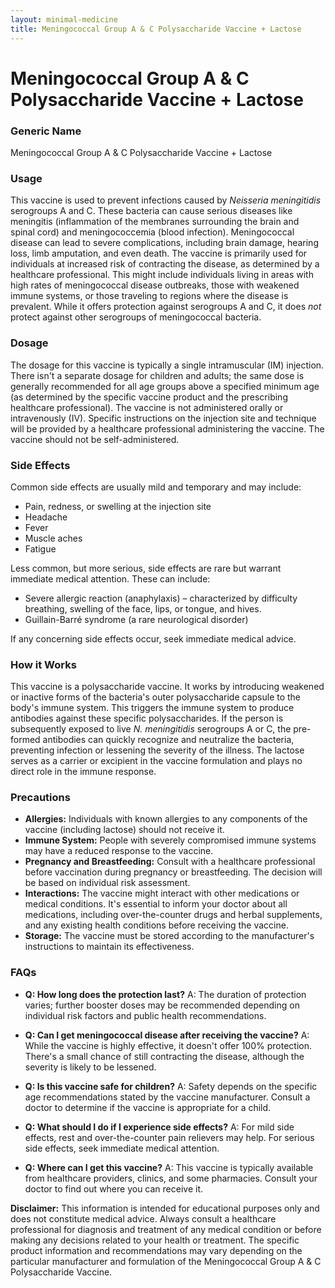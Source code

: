 ```yaml
---
layout: minimal-medicine
title: Meningococcal Group A & C Polysaccharide Vaccine + Lactose
---
```


# Meningococcal Group A & C Polysaccharide Vaccine + Lactose
### Generic Name
Meningococcal Group A & C Polysaccharide Vaccine + Lactose


### Usage

This vaccine is used to prevent infections caused by *Neisseria meningitidis* serogroups A and C.  These bacteria can cause serious diseases like meningitis (inflammation of the membranes surrounding the brain and spinal cord) and meningococcemia (blood infection).  Meningococcal disease can lead to severe complications, including brain damage, hearing loss, limb amputation, and even death.  The vaccine is primarily used for individuals at increased risk of contracting the disease, as determined by a healthcare professional. This might include individuals living in areas with high rates of meningococcal disease outbreaks, those with weakened immune systems, or those traveling to regions where the disease is prevalent.  While it offers protection against serogroups A and C, it does *not* protect against other serogroups of meningococcal bacteria.


### Dosage

The dosage for this vaccine is typically a single intramuscular (IM) injection.  There isn't a separate dosage for children and adults; the same dose is generally recommended for all age groups above a specified minimum age (as determined by the specific vaccine product and the prescribing healthcare professional).  The vaccine is not administered orally or intravenously (IV).  Specific instructions on the injection site and technique will be provided by a healthcare professional administering the vaccine.  The vaccine should not be self-administered.


### Side Effects

Common side effects are usually mild and temporary and may include:

* Pain, redness, or swelling at the injection site
* Headache
* Fever
* Muscle aches
* Fatigue

Less common, but more serious, side effects are rare but warrant immediate medical attention.  These can include:

* Severe allergic reaction (anaphylaxis) – characterized by difficulty breathing, swelling of the face, lips, or tongue, and hives.
* Guillain-Barré syndrome (a rare neurological disorder)

If any concerning side effects occur, seek immediate medical advice.


### How it Works

This vaccine is a polysaccharide vaccine.  It works by introducing weakened or inactive forms of the bacteria's outer polysaccharide capsule to the body's immune system. This triggers the immune system to produce antibodies against these specific polysaccharides.  If the person is subsequently exposed to live *N. meningitidis* serogroups A or C, the pre-formed antibodies can quickly recognize and neutralize the bacteria, preventing infection or lessening the severity of the illness.  The lactose serves as a carrier or excipient in the vaccine formulation and plays no direct role in the immune response.


### Precautions

* **Allergies:** Individuals with known allergies to any components of the vaccine (including lactose) should not receive it.
* **Immune System:** People with severely compromised immune systems may have a reduced response to the vaccine.
* **Pregnancy and Breastfeeding:** Consult with a healthcare professional before vaccination during pregnancy or breastfeeding.  The decision will be based on individual risk assessment.
* **Interactions:**  The vaccine might interact with other medications or medical conditions.  It's essential to inform your doctor about all medications, including over-the-counter drugs and herbal supplements, and any existing health conditions before receiving the vaccine.
* **Storage:** The vaccine must be stored according to the manufacturer's instructions to maintain its effectiveness.

### FAQs

* **Q: How long does the protection last?**  A: The duration of protection varies; further booster doses may be recommended depending on individual risk factors and public health recommendations.

* **Q: Can I get meningococcal disease after receiving the vaccine?** A: While the vaccine is highly effective, it doesn't offer 100% protection.  There's a small chance of still contracting the disease, although the severity is likely to be lessened.

* **Q: Is this vaccine safe for children?** A: Safety depends on the specific age recommendations stated by the vaccine manufacturer.  Consult a doctor to determine if the vaccine is appropriate for a child.

* **Q: What should I do if I experience side effects?** A: For mild side effects, rest and over-the-counter pain relievers may help.  For serious side effects, seek immediate medical attention.

* **Q:  Where can I get this vaccine?** A:  This vaccine is typically available from healthcare providers, clinics, and some pharmacies.  Consult your doctor to find out where you can receive it.


**Disclaimer:** This information is intended for educational purposes only and does not constitute medical advice.  Always consult a healthcare professional for diagnosis and treatment of any medical condition or before making any decisions related to your health or treatment.  The specific product information and recommendations may vary depending on the particular manufacturer and formulation of the Meningococcal Group A & C Polysaccharide Vaccine.
